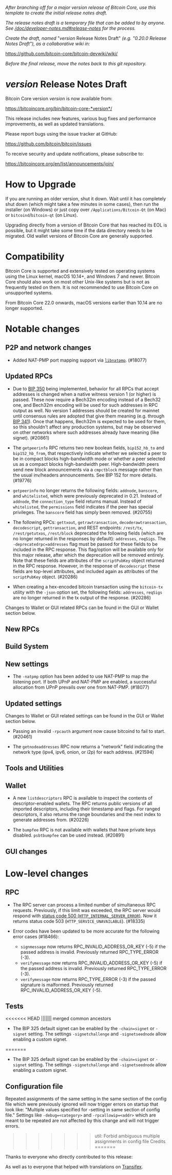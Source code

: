 *After branching off for a major version release of Bitcoin Core, use this
template to create the initial release notes draft.*

*The release notes draft is a temporary file that can be added to by anyone. See
[/doc/developer-notes.md#release-notes](/doc/developer-notes.md#release-notes)
for the process.*

*Create the draft, named* "*version* Release Notes Draft"
*(e.g. "0.20.0 Release Notes Draft"), as a collaborative wiki in:*

https://github.com/bitcoin-core/bitcoin-devwiki/wiki/

*Before the final release, move the notes back to this git repository.*

*version* Release Notes Draft
===============================

Bitcoin Core version *version* is now available from:

  <https://bitcoincore.org/bin/bitcoin-core-*version*/>

This release includes new features, various bug fixes and performance
improvements, as well as updated translations.

Please report bugs using the issue tracker at GitHub:

  <https://github.com/bitcoin/bitcoin/issues>

To receive security and update notifications, please subscribe to:

  <https://bitcoincore.org/en/list/announcements/join/>

How to Upgrade
==============

If you are running an older version, shut it down. Wait until it has completely
shut down (which might take a few minutes in some cases), then run the
installer (on Windows) or just copy over `/Applications/Bitcoin-Qt` (on Mac)
or `bitcoind`/`bitcoin-qt` (on Linux).

Upgrading directly from a version of Bitcoin Core that has reached its EOL is
possible, but it might take some time if the data directory needs to be migrated. Old
wallet versions of Bitcoin Core are generally supported.

Compatibility
==============

Bitcoin Core is supported and extensively tested on operating systems
using the Linux kernel, macOS 10.14+, and Windows 7 and newer.  Bitcoin
Core should also work on most other Unix-like systems but is not as
frequently tested on them.  It is not recommended to use Bitcoin Core on
unsupported systems.

From Bitcoin Core 22.0 onwards, macOS versions earlier than 10.14 are no longer supported.

Notable changes
===============

P2P and network changes
-----------------------

- Added NAT-PMP port mapping support via
  [`libnatpmp`](https://miniupnp.tuxfamily.org/libnatpmp.html). (#18077)

Updated RPCs
------------

- Due to [BIP 350](https://github.com/bitcoin/bips/blob/master/bip-0350.mediawiki)
  being implemented, behavior for all RPCs that accept addresses is changed when
  a native witness version 1 (or higher) is passed. These now require a Bech32m
  encoding instead of a Bech32 one, and Bech32m encoding will be used for such
  addresses in RPC output as well. No version 1 addresses should be created
  for mainnet until consensus rules are adopted that give them meaning
  (e.g. through [BIP 341](https://github.com/bitcoin/bips/blob/master/bip-0341.mediawiki)).
  Once that happens, Bech32m is expected to be used for them, so this shouldn't
  affect any production systems, but may be observed on other networks where such
  addresses already have meaning (like signet). (#20861)

- The `getpeerinfo` RPC returns two new boolean fields, `bip152_hb_to` and
  `bip152_hb_from`, that respectively indicate whether we selected a peer to be
  in compact blocks high-bandwidth mode or whether a peer selected us as a
  compact blocks high-bandwidth peer. High-bandwidth peers send new block
  announcements via a `cmpctblock` message rather than the usual inv/headers
  announcements. See BIP 152 for more details. (#19776)

- `getpeerinfo` no longer returns the following fields: `addnode`, `banscore`,
  and `whitelisted`, which were previously deprecated in 0.21. Instead of
  `addnode`, the `connection_type` field returns manual. Instead of
  `whitelisted`, the `permissions` field indicates if the peer has special
  privileges. The `banscore` field has simply been removed. (#20755)

- The following RPCs:  `gettxout`, `getrawtransaction`, `decoderawtransaction`,
  `decodescript`, `gettransaction`, and REST endpoints: `/rest/tx`,
  `/rest/getutxos`, `/rest/block` deprecated the following fields (which are no
  longer returned in the responses by default): `addresses`, `reqSigs`.
  The `-deprecatedrpc=addresses` flag must be passed for these fields to be
  included in the RPC response. This flag/option will be available only for this major release, after which
  the deprecation will be removed entirely. Note that these fields are attributes of
  the `scriptPubKey` object returned in the RPC response. However, in the response
  of `decodescript` these fields are top-level attributes, and included again as attributes
  of the `scriptPubKey` object. (#20286)

- When creating a hex-encoded bitcoin transaction using the `bitcoin-tx` utility
  with the `-json` option set, the following fields: `addresses`, `reqSigs` are no longer
  returned in the tx output of the response. (#20286)

Changes to Wallet or GUI related RPCs can be found in the GUI or Wallet section below.

New RPCs
--------

Build System
------------

New settings
------------

- The `-natpmp` option has been added to use NAT-PMP to map the listening port.
  If both UPnP and NAT-PMP are enabled, a successful allocation from UPnP
  prevails over one from NAT-PMP. (#18077)

Updated settings
----------------

Changes to Wallet or GUI related settings can be found in the GUI or Wallet section below.

- Passing an invalid `-rpcauth` argument now cause bitcoind to fail to start.  (#20461)

- The `getnodeaddresses` RPC now returns a "network" field indicating the
  network type (ipv4, ipv6, onion, or i2p) for each address.  (#21594)

Tools and Utilities
-------------------

Wallet
------

- A new `listdescriptors` RPC is available to inspect the contents of descriptor-enabled wallets.
  The RPC returns public versions of all imported descriptors, including their timestamp and flags.
  For ranged descriptors, it also returns the range boundaries and the next index to generate addresses from. (#20226)

- The `bumpfee` RPC is not available with wallets that have private keys
  disabled. `psbtbumpfee` can be used instead. (#20891)

GUI changes
-----------

Low-level changes
=================

RPC
---

- The RPC server can process a limited number of simultaneous RPC requests.
  Previously, if this limit was exceeded, the RPC server would respond with
  [status code 500 (`HTTP_INTERNAL_SERVER_ERROR`)](https://en.wikipedia.org/wiki/List_of_HTTP_status_codes#5xx_server_errors).
  Now it returns status code 503 (`HTTP_SERVICE_UNAVAILABLE`). (#18335)

- Error codes have been updated to be more accurate for the following error cases (#18466):
  - `signmessage` now returns RPC_INVALID_ADDRESS_OR_KEY (-5) if the
    passed address is invalid. Previously returned RPC_TYPE_ERROR (-3).
  - `verifymessage` now returns RPC_INVALID_ADDRESS_OR_KEY (-5) if the
    passed address is invalid. Previously returned RPC_TYPE_ERROR (-3).
  - `verifymessage` now returns RPC_TYPE_ERROR (-3) if the passed signature
    is malformed. Previously returned RPC_INVALID_ADDRESS_OR_KEY (-5).

Tests
-----

<<<<<<< HEAD
||||||| merged common ancestors
- The BIP 325 default signet can be enabled by the `-chain=signet` or `-signet`
  setting. The settings `-signetchallenge` and `-signetseednode` allow
  enabling a custom signet.

=======
- The BIP 325 default signet can be enabled by the `-chain=signet` or `-signet`
  setting. The settings `-signetchallenge` and `-signetseednode` allow
  enabling a custom signet.

Configuration file
------------------

Repeated assignments of the same setting in the same section of the config file
which were previously ignored will now trigger errors on startup that look
like: "Multiple values specified for -setting in same section of config file."
Settings like `-debug=<category>` and `-rpcallowip=<addr>` which are meant to
be repeated are not affected by this change and will not trigger errors.

>>>>>>> util: Forbid ambiguous multiple assignments in config file
Credits
=======

Thanks to everyone who directly contributed to this release:


As well as to everyone that helped with translations on
[Transifex](https://www.transifex.com/bitcoin/bitcoin/).
